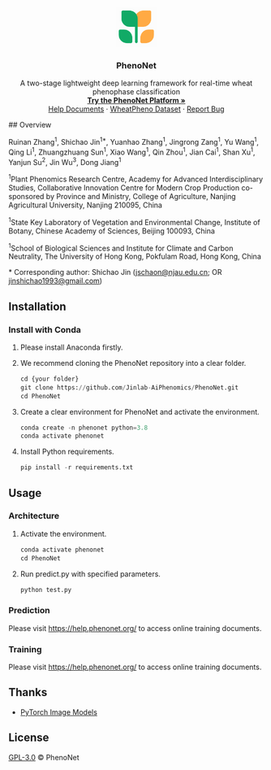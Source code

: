 <p align="center">
  <a href="https://phenonet.org/">
    <img src="./assets/images/phenonet.png" alt="Logo" width="80" height="80">
  </a>

  <h3 align="center">PhenoNet</h3>
  <p align="center">
    A two-stage lightweight deep learning framework for real-time wheat phenophase classification
    <br />
    <a href="https://phenonet.org/"><strong>Try the PhenoNet Platform »</strong></a>
    <br />
     <a href="https://help.phenonet.org/">Help Documents</a>
    ·
    <a href="https://datahub.aiphenomics.com/phenonet.html/">WheatPheno Dataset</a>
    ·
      <a href="https://github.com/Jinlab-AiPhenomics/PhenoNet/issues">Report Bug</a>
</p>
## Overview

Ruinan Zhang<sup>1</sup>, Shichao Jin<sup>1*</sup>, Yuanhao Zhang<sup>1</sup>, Jingrong Zang<sup>1</sup>, Yu Wang<sup>1</sup>, Qing Li<sup>1</sup>, Zhuangzhuang Sun<sup>1</sup>, Xiao Wang<sup>1</sup>, Qin Zhou<sup>1</sup>, Jian Cai<sup>1</sup>, Shan Xu<sup>1</sup>, Yanjun Su<sup>2</sup>, Jin Wu<sup>3</sup>, Dong Jiang<sup>1</sup>

<sup>1</sup>Plant Phenomics Research Centre, Academy for Advanced Interdisciplinary Studies, Collaborative Innovation Centre for Modern Crop Production co-sponsored by Province and Ministry, College of Agriculture, Nanjing Agricultural University, Nanjing 210095, China

<sup>1</sup>State Key Laboratory of Vegetation and Environmental Change, Institute of Botany, Chinese Academy of Sciences, Beijing 100093, China

<sup>1</sup>School of Biological Sciences and Institute for Climate and Carbon Neutrality, The University of Hong Kong, Pokfulam Road, Hong Kong, China

\* Corresponding author: Shichao Jin ([jschaon@njau.edu.cn](mailto:jschaon@njau.edu.cn); OR jinshichao1993@gmail.com)

## Installation

### Install with Conda

1. Please install Anaconda firstly.

2. We recommend cloning the PhenoNet repository into a clear folder.

   ```python
   cd {your folder}
   git clone https://github.com/Jinlab-AiPhenomics/PhenoNet.git
   cd PhenoNet
   ```

3. Create a clear environment for PhenoNet and activate the environment.

   ```python
   conda create -n phenonet python=3.8
   conda activate phenonet
   ```
4. Install Python requirements.

   ```python
   pip install -r requirements.txt
   ```
## Usage

### Architecture

1. Activate the environment.

   ```	python
   conda activate phenonet
   cd PhenoNet
   ```
   
2. Run predict.py with specified parameters.

   ```python
   python test.py
   ```

### Prediction

Please visit https://help.phenonet.org/ to access online training documents.

### Training

Please visit https://help.phenonet.org/ to access online training documents.

## Thanks

- [PyTorch Image Models](https://github.com/huggingface/pytorch-image-models/tree/main)

## License

[GPL-3.0](LICENSE) © PhenoNet